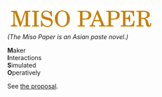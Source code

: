 ![MISO PAPER](banner.png)  
_(The Miso Paper is an Asian paste novel.)_

**M**aker  
**I**nteractions  
**S**imulated  
**O**peratively


See [the proposal](proposal/proposal.md).
